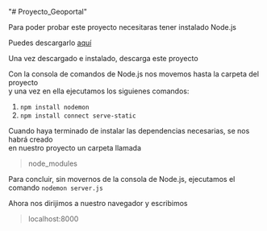 "# Proyecto_Geoportal" 

Para poder probar este proyecto necesitaras tener instalado Node.js  
  
Puedes descargarlo [aquí](https://nodejs.org/es/download/)  
  
Una vez descargado e instalado, descarga este proyecto  
  
Con la consola de comandos de Node.js nos movemos hasta la carpeta del proyecto  
y una vez en ella ejecutamos los siguienes comandos:  
  
1. `npm install nodemon`
2. `npm install connect serve-static`
  
Cuando haya terminado de instalar las dependencias necesarias, se nos habrá creado  
en nuestro proyecto un carpeta llamada
>node_modules  
  
Para concluir, sin movernos de la consola de Node.js, ejecutamos el comando `nodemon server.js`  
  
Ahora nos dirijimos a nuestro navegador y escribimos
>localhost:8000
